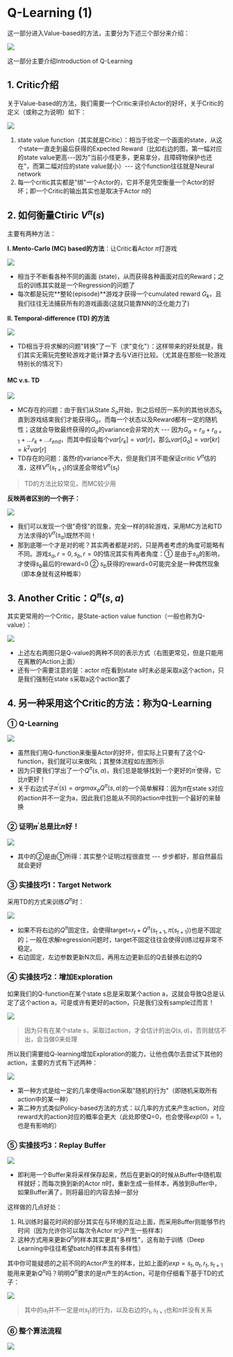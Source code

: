# Q-Learning (1)

这一部分进入Value-based的方法，主要分为下述三个部分来介绍：

![](png/d1.png)

这一部分主要介绍Introduction of Q-Learning

## 1. Critic介绍

关于Value-based的方法，我们需要一个Critic来评价Actor的好坏，关于Critic的定义（或称之为说明）如下：

![](png/d2.png)

  1. state value function（其实就是Critic）：相当于给定一个画面的state，从这个state一直走到最后获得的Expected Reward（比如右边的图，第一幅对应的state value更高---因为"当前小怪更多，更易拿分，且障碍物保护也还在"，而第二幅对应的state value就小）--- 这个function往往就是Neural network
  2. 每一个critic其实都是"绑"一个Actor的，它并不是凭空衡量一个Actor的好坏；即一个Critic的输出其实也是取决于Actor $\pi$的

## 2. 如何衡量Ctiric $V^\pi(s)$  

主要有两种方法：

**I. Mento-Carlo (MC) based的方法**：让Critic看Actor $\pi$打游戏

![](png/d3.png)

- 相当于不断看各种不同的画面 (state)，从而获得各种画面对应的Reward；之后的训练其实就是一个Regression的问题了
- 每次都是玩完**整轮(episode)**游戏才获得一个cumulated reward $G_k$，且我们往往无法捕获所有的游戏画面(这就只能靠NN的泛化能力了)

**II.  Temporal-difference (TD) 的方法**

![](png/d4.png)

- TD相当于将求解的问题"转换"了一下（求"变化"）：这样带来的好处就是，我们其实无需玩完整轮游戏才能计算才去与V进行比较。（尤其是在那些一轮游戏特别长的情况下）

#### **MC v.s. TD**

![](png/d5.png)

- MC存在的问题：由于我们从State $S_a$开始，到之后经历一系列的其他状态$S_k$直到游戏结束我们才能获得$G_a$，而每一个状态以及Reward都有一定的随机性；这就会导致最终获得的$G_a$的variance会非常的大 --- 因为$G_a=r_a+r_{a+1}+...r_{k}+...r_{end}$，而其中假设每个$var[r_k]=var[r]$，那么$var[G_a]=var[kr]=k^2var[r]$
- TD存在的问题：虽然r的variance不大，但是我们并不能保证critic $V^\pi$估的准，这样$V^\pi(s_{t+1})$的误差会带给$V^\pi(s_{t})$

> TD的方法比较常见，而MC较少用

**反映两者区别的一个例子：**

![](png/d6.png)

- 我们可以发现一个很"奇怪"的现象，完全一样的8轮游戏，采用MC方法和TD方法求得的$V^\pi(s_a)$既然不同！
- 那到底哪一个才是对的呢？其实两者都是对的，只是两者考虑的角度可能略有不同。游戏$s_a,r=0,s_b,r=0$的情况其实有两者角度：① 是由于$s_a$的影响，才使得$s_b$最后的reward=0 ② $s_b$获得的reward=0可能完全是一种偶然现象（即本身就有这种概率）

## 3. Another Critic：$Q^\pi(s, a)$

其实更常用的一个Critic，是State-action value function（一般也称为Q-value）：

![](png/d7.png)

- 上述左右两图只是Q-value的两种不同的表示方式（右图更常见，但是只能用在离散的Action上面）
- 还有一个需要注意的是：actor $\pi$在看到state s时未必是采取a这个action，只是我们强制在state s采取a这个action罢了

## 4. 另一种采用这个Critic的方法：称为Q-Learning

### ① Q-Learning

![](png/d8.png)

- 虽然我们用Q-function来衡量Actor的好坏，但实际上只要有了这个Q-function，我们就可以来做RL；其整体流程如左图所示
- 因为只要我们学出了一个$Q^\pi(s,a)$，我们总是能够找到一个更好的$\pi^{'}$使得，它比$\pi$更好！
- 关于右边式子$\pi^{'}(s)=argmax_aQ^\pi(s,a)$的一个简单解释：因为$\pi$在state s对应的action并不一定为a，因此我们总能从不同的action中找到一个最好的来替换

### ② 证明$\pi^{'}$总是比$\pi$好！

![](png/d9.png)

- 其中的②是由①所得：其实整个证明过程很直觉 --- 步步都好，那自然最后就会更好

### ③ 实操技巧1：Target Network

采用TD的方式来训练$Q^\pi$时：

![](png/d10.png)

- 如果不将右边的$Q^\pi$固定住，会使得target=$r_t+Q^\pi(s_{t+1},\pi(s_{t+1}))$也是不固定的；一般在求解regression问题时，target不固定往往会使得训练过程非常不稳定。
- 右边固定，左边参数更新N次后，再用左边更新后的Q去替换右边的Q

### ④ 实操技巧2：增加Exploration

如果我们的Q-function在某个state s总是采取某个action a，这就会导致Q总是认定了这个action a，可是或许有更好的action，只是我们没有sample过而言！

![](png/d11.png)

> 因为只有在某个state s，采取过action，才会估计的出$Q(s,a)$，否则就估不出，会当做0来处理

所以我们需要给Q-learning增加Exploration的能力，让他也偶尔去尝试下其他的action，主要的方式有下述两种：

![](png/d12.png)

- 第一种方式是给一定的几率使得action采取"随机的行为"（即随机采取所有action中的某一种）
- 第二种方式类似Policy-based方法的方式：以几率的方式来产生action，对应reward大的action对应的概率会更大（此处即使Q=0，也会使得$exp(0)=1$，也是有影响的）

### ⑤ 实操技巧3：Replay Buffer

![](png/d13.png)

- 即利用一个Buffer来将采样保存起来，然后在更新Q的时候从Buffer中随机取样就好；而每次换到新的Actor $\pi$时，重新生成一些样本，再放到Buffer中，如果Buffer满了，则将最旧的内容去掉一部分

这样做的几点好处：

1. RL训练时最花时间的部分其实在与环境的互动上面，而采用Buffer则能够节约时间（因为允许你可以每次令Actor $\pi$少产生一些样本）
2. 这种方式用来更新$Q^\pi$的样本其实更具"多样性"，这有助于训练（Deep Learning中往往希望batch的样本具有多样性）

其中你可能疑惑的之前不同的Actor产生的样本，比如上面的$exp=s_t,a_t,r_t,s_{t+1}$能用来更新$Q^\pi$吗？明明$Q^\pi$要求的是$\pi$产生的Action，可是你仔细看下基于TD的式子：

![](png/d14.png)

> 其中的$a_t$并不一定是$\pi(s_t)$的行为，以及右边的$r_t,s_{t+1}$也和$\pi$并没有关系

### ⑥ 整个算法流程

![](png/d15.png)


